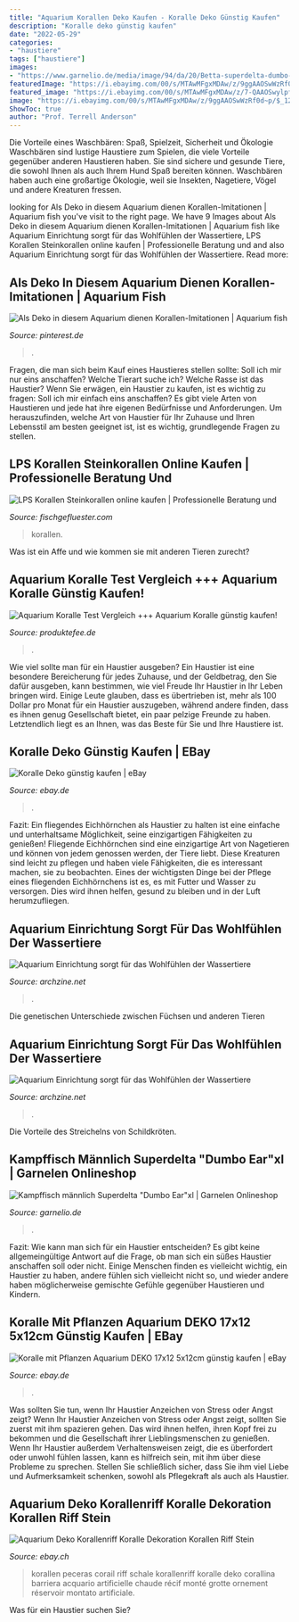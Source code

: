 ```yaml
---
title: "Aquarium Korallen Deko Kaufen - Koralle Deko Günstig Kaufen"
description: "Koralle deko günstig kaufen"
date: "2022-05-29"
categories:
- "haustiere"
tags: ["haustiere"]
images:
- "https://www.garnelio.de/media/image/94/da/20/Betta-superdelta-dumbo-ear-Kopie.jpg"
featuredImage: "https://i.ebayimg.com/00/s/MTAwMFgxMDAw/z/9ggAAOSwWzRf0d~p/$_12.JPG?set_id=880000500F"
featured_image: "https://i.ebayimg.com/00/s/MTAwMFgxMDAw/z/7-QAAOSwylpf6sfm/$_12.JPG?set_id=880000500F"
image: "https://i.ebayimg.com/00/s/MTAwMFgxMDAw/z/9ggAAOSwWzRf0d~p/$_12.JPG?set_id=880000500F"
ShowToc: true
author: "Prof. Terrell Anderson"
---
```



Die Vorteile eines Waschbären: Spaß, Spielzeit, Sicherheit und Ökologie
Waschbären sind lustige Haustiere zum Spielen, die viele Vorteile gegenüber anderen Haustieren haben. Sie sind sichere und gesunde Tiere, die sowohl Ihnen als auch Ihrem Hund Spaß bereiten können. Waschbären haben auch eine großartige Ökologie, weil sie Insekten, Nagetiere, Vögel und andere Kreaturen fressen.

	

		
looking for Als Deko in diesem Aquarium dienen Korallen-Imitationen | Aquarium fish you've visit to the right page. We have 9 Images about Als Deko in diesem Aquarium dienen Korallen-Imitationen | Aquarium fish like Aquarium Einrichtung sorgt für das Wohlfühlen der Wassertiere, LPS Korallen Steinkorallen online kaufen | Professionelle Beratung und and also Aquarium Einrichtung sorgt für das Wohlfühlen der Wassertiere. Read more:
		
    
## Als Deko In Diesem Aquarium Dienen Korallen-Imitationen | Aquarium Fish

<img loading=lazy src="https://i.pinimg.com/736x/f0/71/61/f07161e73e8dc28b5223a0c7d9c90177.jpg" onerror="this.onerror=null;this.src='https://tse3.mm.bing.net/th?id=OIP.AagtUhHqLDCrmJ5j_1YBsgHaE8&amp;pid=15.1';" alt="Als Deko in diesem Aquarium dienen Korallen-Imitationen | Aquarium fish">

_Source: pinterest.de_

>. 

	

Fragen, die man sich beim Kauf eines Haustieres stellen sollte: Soll ich mir nur eins anschaffen? Welche Tierart suche ich? Welche Rasse ist das Haustier?
Wenn Sie erwägen, ein Haustier zu kaufen, ist es wichtig zu fragen: Soll ich mir einfach eins anschaffen? Es gibt viele Arten von Haustieren und jede hat ihre eigenen Bedürfnisse und Anforderungen. Um herauszufinden, welche Art von Haustier für Ihr Zuhause und Ihren Lebensstil am besten geeignet ist, ist es wichtig, grundlegende Fragen zu stellen.

    
## LPS Korallen Steinkorallen Online Kaufen | Professionelle Beratung Und

<img loading=lazy src="https://fischgefluester.com/media/image/1b/13/fe/lps-koralle-symphyllia-wilsoni-australophyllia.jpg" onerror="this.onerror=null;this.src='https://tse3.mm.bing.net/th?id=OIP.XWdp3lITAL-JVLpf2kvEaAHaHa&amp;pid=15.1';" alt="LPS Korallen Steinkorallen online kaufen | Professionelle Beratung und">

_Source: fischgefluester.com_

>korallen. 

	

Was ist ein Affe und wie kommen sie mit anderen Tieren zurecht?

    
## Aquarium Koralle Test Vergleich +++ Aquarium Koralle Günstig Kaufen!

<img loading=lazy src="https://i.ebayimg.com/00/s/MTAwMFgxMDAw/z/9ggAAOSwWzRf0d~p/$_12.JPG?set_id=880000500F" onerror="this.onerror=null;this.src='https://tse4.mm.bing.net/th?id=OIP.sbN948Q-akFTWEyO_lR_YwHaHa&amp;pid=15.1';" alt="Aquarium Koralle Test Vergleich +++ Aquarium Koralle günstig kaufen!">

_Source: produktefee.de_

>. 

	

Wie viel sollte man für ein Haustier ausgeben?
Ein Haustier ist eine besondere Bereicherung für jedes Zuhause, und der Geldbetrag, den Sie dafür ausgeben, kann bestimmen, wie viel Freude Ihr Haustier in Ihr Leben bringen wird. Einige Leute glauben, dass es übertrieben ist, mehr als 100 Dollar pro Monat für ein Haustier auszugeben, während andere finden, dass es ihnen genug Gesellschaft bietet, ein paar pelzige Freunde zu haben. Letztendlich liegt es an Ihnen, was das Beste für Sie und Ihre Haustiere ist.

    
## Koralle Deko Günstig Kaufen | EBay

<img loading=lazy src="https://i.ebayimg.com/thumbs/images/g/rBkAAOSwwmlZgKwo/s-l225.jpg" onerror="this.onerror=null;this.src='https://tse3.mm.bing.net/th?id=OIP.I2CvHa6QLCNxO9BeyaMzggAAAA&amp;pid=15.1';" alt="Koralle Deko günstig kaufen | eBay">

_Source: ebay.de_

>. 

	

Fazit: Ein fliegendes Eichhörnchen als Haustier zu halten ist eine einfache und unterhaltsame Möglichkeit, seine einzigartigen Fähigkeiten zu genießen!
Fliegende Eichhörnchen sind eine einzigartige Art von Nagetieren und können von jedem genossen werden, der Tiere liebt. Diese Kreaturen sind leicht zu pflegen und haben viele Fähigkeiten, die es interessant machen, sie zu beobachten. Eines der wichtigsten Dinge bei der Pflege eines fliegenden Eichhörnchens ist es, es mit Futter und Wasser zu versorgen. Dies wird ihnen helfen, gesund zu bleiben und in der Luft herumzufliegen.

    
## Aquarium Einrichtung Sorgt Für Das Wohlfühlen Der Wassertiere

<img loading=lazy src="http://archzine.net/wp-content/uploads/2016/11/aquarium-gestaltung-mit-korallen-meerespflanzen-kleine-fische-aquarium-gestalten-1.jpg" onerror="this.onerror=null;this.src='https://tse4.mm.bing.net/th?id=OIP.09hdLCenNWNVUEkBRNdrowHaFj&amp;pid=15.1';" alt="Aquarium Einrichtung sorgt für das Wohlfühlen der Wassertiere">

_Source: archzine.net_

>. 

	

Die genetischen Unterschiede zwischen Füchsen und anderen Tieren

    
## Aquarium Einrichtung Sorgt Für Das Wohlfühlen Der Wassertiere

<img loading=lazy src="https://archzine.net/wp-content/uploads/2016/11/aquarium-mit-meereswasser-aquarium-mit-meeresfischen-aqarium-mit-korralen-1.jpg" onerror="this.onerror=null;this.src='https://tse4.mm.bing.net/th?id=OIP.pruwTrJCQYRwgLU64wN0YwHaJ5&amp;pid=15.1';" alt="Aquarium Einrichtung sorgt für das Wohlfühlen der Wassertiere">

_Source: archzine.net_

>. 

	

Die Vorteile des Streichelns von Schildkröten.

    
## Kampffisch Männlich Superdelta &quot;Dumbo Ear&quot;xl | Garnelen Onlineshop

<img loading=lazy src="https://www.garnelio.de/media/image/94/da/20/Betta-superdelta-dumbo-ear-Kopie.jpg" onerror="this.onerror=null;this.src='https://tse2.mm.bing.net/th?id=OIP.L77U_syTOOIe0Em4XSNQOAHaF7&amp;pid=15.1';" alt="Kampffisch männlich Superdelta &quot;Dumbo Ear&quot;xl | Garnelen Onlineshop">

_Source: garnelio.de_

>. 

	

Fazit: Wie kann man sich für ein Haustier entscheiden?
Es gibt keine allgemeingültige Antwort auf die Frage, ob man sich ein süßes Haustier anschaffen soll oder nicht. Einige Menschen finden es vielleicht wichtig, ein Haustier zu haben, andere fühlen sich vielleicht nicht so, und wieder andere haben möglicherweise gemischte Gefühle gegenüber Haustieren und Kindern.

    
## Koralle Mit Pflanzen Aquarium DEKO 17x12 5x12cm Günstig Kaufen | EBay

<img loading=lazy src="https://i.ebayimg.com/images/g/72YAAOSwWtBbkiMj/s-l640.jpg" onerror="this.onerror=null;this.src='https://tse1.mm.bing.net/th?id=OIP.Z2nPWn6vbohkR4i5FgCWGwHaHa&amp;pid=15.1';" alt="Koralle mit Pflanzen Aquarium DEKO 17x12 5x12cm günstig kaufen | eBay">

_Source: ebay.de_

>. 

	

Was sollten Sie tun, wenn Ihr Haustier Anzeichen von Stress oder Angst zeigt?
Wenn Ihr Haustier Anzeichen von Stress oder Angst zeigt, sollten Sie zuerst mit ihm spazieren gehen. Das wird ihnen helfen, ihren Kopf frei zu bekommen und die Gesellschaft ihrer Lieblingsmenschen zu genießen. Wenn Ihr Haustier außerdem Verhaltensweisen zeigt, die es überfordert oder unwohl fühlen lassen, kann es hilfreich sein, mit ihm über diese Probleme zu sprechen. Stellen Sie schließlich sicher, dass Sie ihm viel Liebe und Aufmerksamkeit schenken, sowohl als Pflegekraft als auch als Haustier.

    
## Aquarium Deko Korallenriff Koralle Dekoration Korallen Riff Stein

<img loading=lazy src="https://i.ebayimg.com/00/s/MTAwMFgxMDAw/z/7-QAAOSwylpf6sfm/$_12.JPG?set_id=880000500F" onerror="this.onerror=null;this.src='https://tse2.mm.bing.net/th?id=OIP.AsO1y-RQcLeuXljnCyN4pgHaHa&amp;pid=15.1';" alt="Aquarium Deko Korallenriff Koralle Dekoration Korallen Riff Stein">

_Source: ebay.ch_

>korallen peceras corail riff schale korallenriff koralle deko corallina barriera acquario artificielle chaude récif monté grotte ornement réservoir montato artificiale. 

	

Was für ein Haustier suchen Sie?

